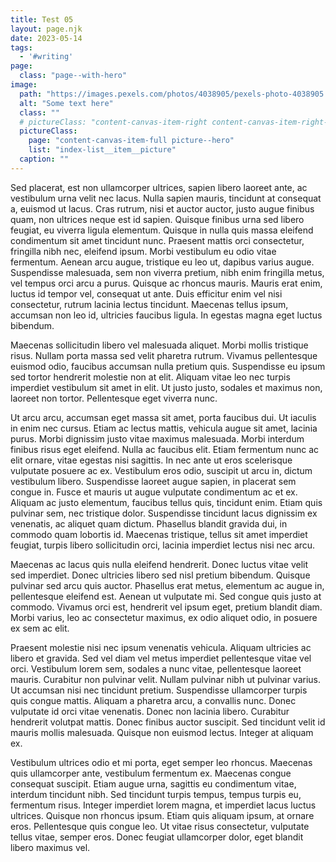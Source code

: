 ```yaml
---
title: Test 05
layout: page.njk
date: 2023-05-14
tags:
  - '#writing'
page:
  class: "page--with-hero"
image:
  path: "https://images.pexels.com/photos/4038905/pexels-photo-4038905.jpeg?auto=compress&cs=tinysrgb&w=1260&h=750&dpr=2"
  alt: "Some text here"
  class: ""
  # pictureClass: "content-canvas-item-right content-canvas-item-right--span-3"
  pictureClass:
    page: "content-canvas-item-full picture--hero"
    list: "index-list__item__picture"
  caption: ""
---
```


Sed placerat, est non ullamcorper ultrices, sapien libero laoreet ante, ac vestibulum urna velit nec lacus. Nulla sapien mauris, tincidunt at consequat a, euismod ut lacus. Cras rutrum, nisi et auctor auctor, justo augue finibus quam, non ultrices neque est id sapien. Quisque finibus urna sed libero feugiat, eu viverra ligula elementum. Quisque in nulla quis massa eleifend condimentum sit amet tincidunt nunc. Praesent mattis orci consectetur, fringilla nibh nec, eleifend ipsum. Morbi vestibulum eu odio vitae fermentum. Aenean arcu augue, tristique eu leo ut, dapibus varius augue. Suspendisse malesuada, sem non viverra pretium, nibh enim fringilla metus, vel tempus orci arcu a purus. Quisque ac rhoncus mauris. Mauris erat enim, luctus id tempor vel, consequat ut ante. Duis efficitur enim vel nisi consectetur, rutrum lacinia lectus tincidunt. Maecenas tellus ipsum, accumsan non leo id, ultricies faucibus ligula. In egestas magna eget luctus bibendum.

Maecenas sollicitudin libero vel malesuada aliquet. Morbi mollis tristique risus. Nullam porta massa sed velit pharetra rutrum. Vivamus pellentesque euismod odio, faucibus accumsan nulla pretium quis. Suspendisse eu ipsum sed tortor hendrerit molestie non at elit. Aliquam vitae leo nec turpis imperdiet vestibulum sit amet in elit. Ut justo justo, sodales et maximus non, laoreet non tortor. Pellentesque eget viverra nunc.

Ut arcu arcu, accumsan eget massa sit amet, porta faucibus dui. Ut iaculis in enim nec cursus. Etiam ac lectus mattis, vehicula augue sit amet, lacinia purus. Morbi dignissim justo vitae maximus malesuada. Morbi interdum finibus risus eget eleifend. Nulla ac faucibus elit. Etiam fermentum nunc ac elit ornare, vitae egestas nisi sagittis. In nec ante ut eros scelerisque vulputate posuere ac ex. Vestibulum eros odio, suscipit ut arcu in, dictum vestibulum libero. Suspendisse laoreet augue sapien, in placerat sem congue in. Fusce et mauris ut augue vulputate condimentum ac et ex. Aliquam ac justo elementum, faucibus tellus quis, tincidunt enim. Etiam quis pulvinar sem, nec tristique dolor. Suspendisse tincidunt lacus dignissim ex venenatis, ac aliquet quam dictum. Phasellus blandit gravida dui, in commodo quam lobortis id. Maecenas tristique, tellus sit amet imperdiet feugiat, turpis libero sollicitudin orci, lacinia imperdiet lectus nisi nec arcu.

Maecenas ac lacus quis nulla eleifend hendrerit. Donec luctus vitae velit sed imperdiet. Donec ultricies libero sed nisl pretium bibendum. Quisque pulvinar sed arcu quis auctor. Phasellus erat metus, elementum ac augue in, pellentesque eleifend est. Aenean ut vulputate mi. Sed congue quis justo at commodo. Vivamus orci est, hendrerit vel ipsum eget, pretium blandit diam. Morbi varius, leo ac consectetur maximus, ex odio aliquet odio, in posuere ex sem ac elit.

Praesent molestie nisi nec ipsum venenatis vehicula. Aliquam ultricies ac libero et gravida. Sed vel diam vel metus imperdiet pellentesque vitae vel orci. Vestibulum lorem sem, sodales a nunc vitae, pellentesque laoreet mauris. Curabitur non pulvinar velit. Nullam pulvinar nibh ut pulvinar varius. Ut accumsan nisi nec tincidunt pretium. Suspendisse ullamcorper turpis quis congue mattis. Aliquam a pharetra arcu, a convallis nunc. Donec vulputate id orci vitae venenatis. Donec non lacinia libero. Curabitur hendrerit volutpat mattis. Donec finibus auctor suscipit. Sed tincidunt velit id mauris mollis malesuada. Quisque non euismod lectus. Integer at aliquam ex.

Vestibulum ultrices odio et mi porta, eget semper leo rhoncus. Maecenas quis ullamcorper ante, vestibulum fermentum ex. Maecenas congue consequat suscipit. Etiam augue urna, sagittis eu condimentum vitae, interdum tincidunt nibh. Sed tincidunt turpis tempus, tempus turpis eu, fermentum risus. Integer imperdiet lorem magna, et imperdiet lacus luctus ultrices. Quisque non rhoncus ipsum. Etiam quis aliquam ipsum, at ornare eros. Pellentesque quis congue leo. Ut vitae risus consectetur, vulputate tellus vitae, semper eros. Donec feugiat ullamcorper dolor, eget blandit libero maximus vel.

